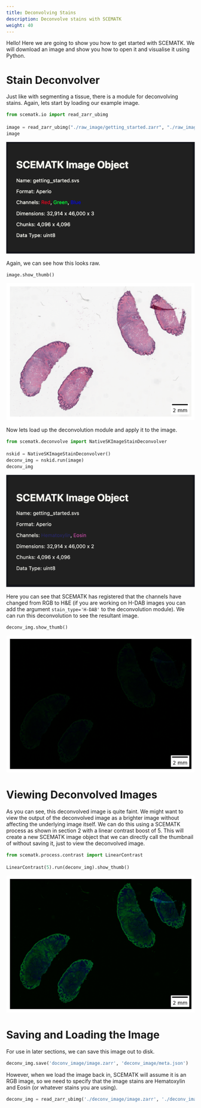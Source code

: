 ```yaml
---
title: Deconvolving Stains
description: Deconvolve stains with SCEMATK
weight: 40
---
```


Hello! Here we are going to show you how to get started with SCEMATK. We will download an image and show you how to open it and visualise it using Python.

# Stain Deconvolver

Just like with segmenting a tissue, there is a module for deconvolving stains. Again, lets start by loading our example image.

```python
from scematk.io import read_zarr_ubimg

image = read_zarr_ubimg("./raw_image/getting_started.zarr", "./raw_image/getting_started.json")
image
```

![Output of Raw Image](./raw_image_plaque.png)

Again, we can see how this looks raw.

```python
image.show_thumb()
```

![Raw Image Thumbnail](./raw_thumb.png)

Now lets load up the deconvolution module and apply it to the image.

```python
from scematk.deconvolve import NativeSKImageStainDeconvolver

nskid = NativeSKImageStainDeconvolver()
deconv_img = nskid.run(image)
deconv_img
```

![Deconvolved Image Plaque](./deconv_image_plaque.png)

Here you can see that SCEMATK has registered that the channels have changed from RGB to H&E (if you are working on H-DAB images you can add the argument `stain_type='H-DAB'` to the deconvolution module). We can run this deconvolution to see the resultant image.

```python
deconv_img.show_thumb()
```

![Deconvolved Image Thumbnail](./deconv_thumb_faint.png)

# Viewing Deconvolved Images

As you can see, this deconvolved image is quite faint. We might want to view the output of the deconvolved image as a brighter image without affecting the underlying image itself. We can do this using a SCEMATK process as shown in section 2 with a linear contrast boost of 5. This will create a new SCEMATK image object that we can directly call the thumbnail of without saving it, just to view the deconvolved image. 

```python
from scematk.process.contrast import LinearContrast

LinearContrast(5).run(deconv_img).show_thumb()
```

![Deconvolved Image Boosted](deconv_thumb_boosted.png)

# Saving and Loading the Image

For use in later sections, we can save this image out to disk.

```python
deconv_img.save('doconv_image/image.zarr', 'deconv_image/meta.json')
```

However, when we load the image back in, SCEMATK will assume it is an RGB image, so we need to specify that the image stains are Hematoxylin and Eosin (or whatever stains you are using).

```python
deconv_img = read_zarr_ubimg('./deconv_image/image.zarr', './deconv_image/meta.json', channel_names=['Hematoxylin', 'Eosin'])
```

